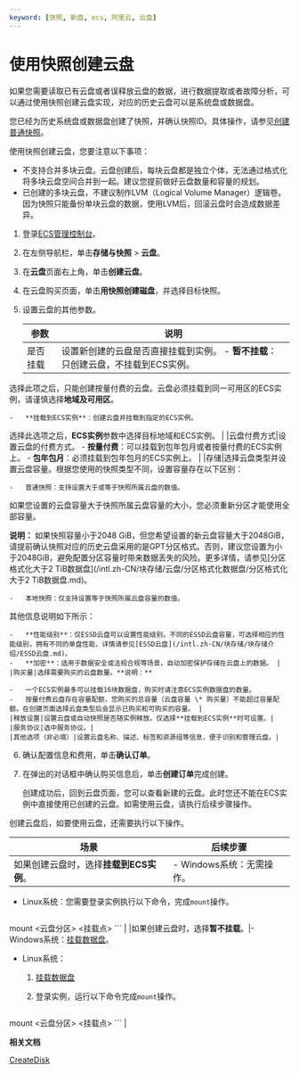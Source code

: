```yaml
---
keyword: [快照, 新盘, ecs, 阿里云, 云盘]
---
```


# 使用快照创建云盘

如果您需要读取已有云盘或者误释放云盘的数据，进行数据提取或者故障分析，可以通过使用快照创建云盘实现，对应的历史云盘可以是系统盘或数据盘。

您已经为历史系统盘或数据盘创建了快照，并确认快照ID。具体操作，请参见[创建普通快照](/intl.zh-CN/快照/使用快照/创建普通快照.md)。

使用快照创建云盘，您要注意以下事项：

-   不支持合并多块云盘。云盘创建后，每块云盘都是独立个体，无法通过格式化将多块云盘空间合并到一起。建议您提前做好云盘数量和容量的规划。
-   已创建的多块云盘，不建议制作LVM（Logical Volume Manager）逻辑卷。因为快照只能备份单块云盘的数据，使用LVM后，回滚云盘时会造成数据差异。

1.  登录[ECS管理控制台](https://ecs.console.aliyun.com)。

2.  在左侧导航栏，单击**存储与快照** \> **云盘**。

3.  在**云盘**页面右上角，单击**创建云盘**。

4.  在云盘购买页面，单击**用快照创建磁盘**，并选择目标快照。

5.  设置云盘的其他参数。

    |参数|说明|
    |--|--|
    |是否挂载|设置新创建的云盘是否直接挂载到实例。    -   **暂不挂载**：只创建云盘，不挂载到ECS实例。

选择此项之后，只能创建按量付费的云盘。云盘必须挂载到同一可用区的ECS实例，请谨慎选择**地域及可用区**。

    -   **挂载到ECS实例**：创建云盘并挂载到指定的ECS实例。

选择此选项之后，**ECS实例**参数中选择目标地域和ECS实例。 |
    |云盘付费方式|设置云盘的付费方式。    -   **按量付费**：可以挂载到包年包月或者按量付费的ECS实例上。
    -   **包年包月**：必须挂载到包年包月的ECS实例上。 |
    |存储|选择云盘类型并设置云盘容量。根据您使用的快照类型不同，设置容量存在以下区别：

    -   普通快照：支持设置大于或等于快照所属云盘的数值。

如果您设置的云盘容量大于快照所属云盘容量的大小，您必须重新分区才能使用全部容量。

**说明：** 如果快照容量小于2048 GiB，但您希望设置的新云盘容量大于2048GiB，请提前确认快照对应的历史云盘采用的是GPT分区格式。否则，建议您设置为小于2048GiB，避免配置分区容量时带来数据丢失的风险。更多详情，请参见[分区格式化大于2 TiB数据盘](/intl.zh-CN/块存储/云盘/分区格式化数据盘/分区格式化大于2 TiB数据盘.md)。

    -   本地快照：仅支持设置等于快照所属云盘容量的数值。
其他信息说明如下所示：

    -   **性能级别**：仅ESSD云盘可以设置性能级别。不同的ESSD云盘容量，可选择相应的性能级别，拥有不同的单盘性能，详情请参见[ESSD云盘](/intl.zh-CN/块存储/块存储介绍/ESSD云盘.md)。
    -   **加密**：适用于数据安全或法规合规等场景，自动加密保护存储在云盘上的数据。 |
    |购买量|选择需要购买的云盘数量。**说明：**

    -   一个ECS实例最多可以挂载16块数据盘，购买时请注意ECS实例数据盘的数量。
    -   按量付费云盘存在容量配额，您购买的总容量（云盘容量 \* 购买量）不能超过容量配额。在创建页面选择云盘类型后会显示已购买和可购买的容量。 |
    |释放设置|设置云盘或自动快照是否随实例释放。仅选择**挂载到ECS实例**时可设置。|
    |服务协议|选中服务协议。|
    |其他选项（非必填）|设置云盘名称、描述、标签和资源组等信息，便于识别和管理云盘。|

6.  确认配置信息和费用，单击**确认订单**。

7.  在弹出的对话框中确认购买信息后，单击**创建订单**完成创建。

    创建成功后，回到云盘页面，您可以查看新建的云盘。此时您还不能在ECS实例中直接使用已创建的云盘。如需使用云盘，请执行后续步骤操作。


创建云盘后，如要使用云盘，还需要执行以下操作。

|场景|后续步骤|
|--|----|
|如果创建云盘时，选择**挂载到ECS实例**。|-   Windows系统：无需操作。
-   Linux系统：您需要登录实例执行以下命令，完成`mount`操作。

    ```
mount <云盘分区> <挂载点>
    ``` |
|如果创建云盘时，选择**暂不挂载**。|-   Windows系统：[挂载数据盘](/intl.zh-CN/块存储/云盘/挂载数据盘.md)。
-   Linux系统：
    1.  [挂载数据盘](/intl.zh-CN/块存储/云盘/挂载数据盘.md)
    2.  登录实例，运行以下命令完成`mount`操作。

        ```
mount <云盘分区> <挂载点>
        ``` |

**相关文档**  


[CreateDisk](/intl.zh-CN/API参考/磁盘/CreateDisk.md)

